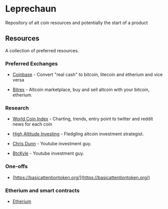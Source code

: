 # Leprechaun
Repository of alt coin resources and potentially the start of a product

## Resources
A collection of preferred resources.

### Preferred Exchanges

 - [Coinbase](https://www.coinbase.com) - Convert "real cash" to bitcoin, litecoin and etherium and
 vice versa

 - [Bitrex](https://bittrex.com) - Altcoin marketplace, buy and sell altcoin with your bitcoin, etherium.

 ### Research

 - [World Coin Index](https://www.worldcoinindex.com) - Charting, trends, entry point to twitter and reddit news for each coin

 - [High Altitude Investing](https://www.youtube.com/channel/UCD9j5qyDqQvb9qnLss3vxww) - Fledgling altcoin investment strategist.

 - [Chris Dunn](https://www.youtube.com/user/chrisdunntv) - Youtube investment guy.

 - [BtcKyle](https://www.youtube.com/user/kholzrpi) - Youtube investment guy.

 ### One-offs

 - [https://basicattentiontoken.org/](https://basicattentiontoken.org/)

 ### Etherium and smart contracts
 - [Etherium](https://www.ethereum.org/)
